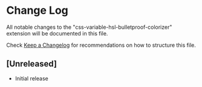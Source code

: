 # Change Log

All notable changes to the "css-variable-hsl-bulletproof-colorizer" extension will be documented in this file.

Check [Keep a Changelog](http://keepachangelog.com/) for recommendations on how to structure this file.

## [Unreleased]

- Initial release